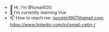 - 👋 Hi, I’m @Ismail020
- 🌱 I’m currently learning Vue
- 📫 How to reach me: isocetin1907@gmail.com, https://www.linkedin.com/in/ismail-cetin-/

<!---
Ismail020/Ismail020 is a ✨ special ✨ repository because its `README.md` (this file) appears on your GitHub profile.
You can click the Preview link to take a look at your changes.
--->
